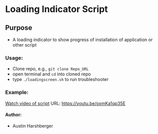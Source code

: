 # Loading Indicator Script 
## Purpose
* A loading indicator to show progress of installation of application or other script

### Usage:
* Clone repo, e.g., `git clone Repo_URL`
* open terminal and `cd` into cloned repo
*  type `./loadingscreen.sh` to run troubleshooter

### Example:

<a href='https://www.youtube.com/embed/oxmKa1qp35E/watch?v=VID'>Watch video of script</a>
URL: https://youtu.be/oxmKa1qp35E

#### Author:
* Austin Harshberger